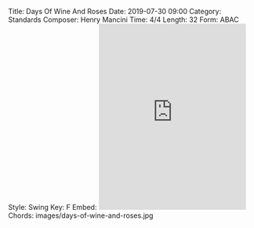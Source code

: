 Title: Days Of Wine And Roses
Date: 2019-07-30 09:00
Category: Standards
Composer: Henry Mancini
Time: 4/4
Length: 32
Form: ABAC
Style: Swing
Key: F
Embed: <iframe src="https://open.spotify.com/embed/user/thatdavidmiller/playlist/5wOiQEQLecN43NYzWFVXZc" width="300" height="380" frameborder="0" allowtransparency="true" allow="encrypted-media"></iframe>
Chords: images/days-of-wine-and-roses.jpg
